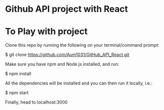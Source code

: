 # Github API project with React

# To Play with project 

Clone this repo by running the following on your terminal/command prompt:

$ git clone https://github.com/Aum1031/GitHub_API_React.git

Make sure you have npm and Node.js installed, and run:

$ npm install

All the dependencies will be installed and you can then run it locally, i.e.:

$ npm start

Finally, head to localhost:3000
